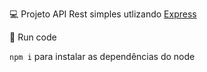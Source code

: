 💻 Projeto 
API Rest simples utlizando [Express](http://expressjs.com/)

🚀 Run code

`npm i` para instalar as dependências do node
